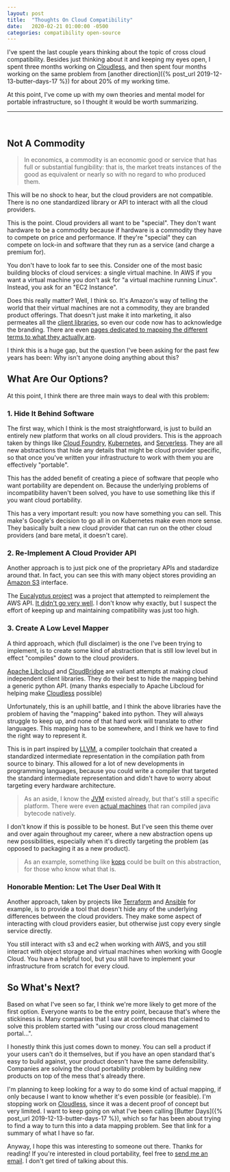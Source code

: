 ```yaml
---
layout: post
title:  "Thoughts On Cloud Compatibility"
date:   2020-02-21 01:00:00 -0500
categories: compatibility open-source
---
```

I've spent the last couple years thinking about the topic of cross cloud
compatibility.  Besides just thinking about it and keeping my eyes open, I spent
three months working on [Cloudless](https://getcloudless.com/), and then spent
four months working on the same problem from [another direction]({% post_url
2019-12-13-butter-days-17 %}) for about 20% of my working time.

At this point, I've come up with my own theories and mental model for portable
infrastructure, so I thought it would be worth summarizing.

<hr>
<br>

## Not A Commodity

> In economics, a commodity is an economic good or service that has full or
> substantial fungibility: that is, the market treats instances of the good as
> equivalent or nearly so with no regard to who produced them.

This will be no shock to hear, but the cloud providers are not compatible.
There is no one standardized library or API to interact with all the cloud
providers.

This is the point.  Cloud providers all want to be "special".  They don't want
hardware to be a commodity because if hardware is a commodity they have to
compete on price and performance.  If they're "special" they can compete on
lock-in and software that they run as a service (and charge a premium for).

You don't have to look far to see this.  Consider one of the most basic building
blocks of cloud services: a single virtual machine.  In AWS if you want a
virtual machine you don't ask for "a virtual machine running Linux".  Instead,
you ask for an "EC2 Instance".

Does this really matter?  Well, I think so.  It's Amazon's way of telling the
world that their virtual machines are not a commodity, they are branded product
offerings.  That doesn't just make it into marketing, it also permeates all the
[client
libraries](https://boto3.amazonaws.com/v1/documentation/api/latest/reference/services/ec2.html),
so even our code now has to acknowledge the branding.  There are even [pages
dedicated to mapping the different
terms to what they actually are](https://cloud.google.com/docs/compare/aws).

I think this is a huge gap, but the question I've been asking for the past few
years has been: Why isn't anyone doing anything about this?

## What Are Our Options?

At this point, I think there are three main ways to deal with this problem:

### 1. Hide It Behind Software

The first way, which I think is the most straightforward, is just to build an
entirely new platform that works on all cloud providers.  This is the approach
taken by things like [Cloud Foundry](https://www.cloudfoundry.org/),
[Kubernetes](https://kubernetes.io/), and [Serverless](https://serverless.com/).
They are all new abstractions that hide any details that might be cloud provider
specific, so that once you've written your infrastructure to work with them you
are effectively "portable".

This has the added benefit of creating a piece of software that people who want
portability are dependent on.  Because the underlying problems of
incompatibility haven't been solved, you have to use something like this if you
want cloud portability.

This has a very important result: you now have something you can sell.  This
make's Google's decision to go all in on Kubernetes make even more sense.  They
basically built a new cloud provider that can run on the other cloud providers
(and bare metal, it doesn't care).

### 2. Re-Implement A Cloud Provider API

Another approach is to just pick one of the proprietary APIs and stadardize
around that.  In fact, you can see this with many object stores providing an
[Amazon S3](https://docs.ceph.com/docs/mimic/radosgw/s3/) interface.

The [Eucalyptus
project](https://en.wikipedia.org/wiki/Eucalyptus_%28software%29) was a project
that attempted to reimplement the AWS API.  [It didn't go very
well](https://en.wikipedia.org/wiki/Eucalyptus_%28software%29#History).  I don't
know why exactly, but I suspect the effort of keeping up and maintaining
compatibility was just too high.

### 3. Create A Low Level Mapper

A third approach, which (full disclaimer) is the one I've been trying to
implement, is to create some kind of abstraction that is still low level but in
effect "compiles" down to the cloud providers.

[Apache Libcloud](https://libcloud.readthedocs.io/en/latest/index.html) and
[CloudBridge](https://github.com/CloudVE/cloudbridge) are valiant attempts at
making cloud independent client libraries.  They do their best to hide the
mapping behind a generic python API.  (many thanks especially to Apache Libcloud
for helping make [Cloudless](https://getcloudless.com/) possible)

Unfortunately, this is an uphill battle, and I think the above libraries have
the problem of having the "mapping" baked into python.  They will always
struggle to keep up, and none of that hard work will translate to other
languages.  This mapping has to be somewhere, and I think we have to find the
right way to represent it.

This is in part inspired by [LLVM](https://llvm.org/), a compiler toolchain that
created a standardized intermediate representation in the compilation path from
source to binary.  This allowed for a lot of new developments in programming
languages, because you could write a compiler that targeted the standard
intermediate representation and didn't have to worry about targeting every
hardware architecture.

> As an aside, I know the
> [JVM](https://en.wikipedia.org/wiki/Java_virtual_machine) existed already, but
> that's still a specific platform.  There were even [actual
> machines](https://en.wikipedia.org/wiki/Java_processor) that ran compiled java
> bytecode natively.

I don't know if this is possible to be honest.  But I've seen this theme over
and over again throughout my career, where a new abstraction opens up new
possibilities, especially when it's directly targeting the problem (as opposed
to packaging it as a new product).

> As an example, something like [kops](https://github.com/kubernetes/kops) could
> be built on this abstraction, for those who know what that is.

### Honorable Mention: Let The User Deal With It

Another approach, taken by projects like [Terraform](https://www.terraform.io/)
and [Ansible](https://docs.ansible.com/ansible/latest/modules/ec2_module.html)
for example, is to provide a tool that doesn't hide any of the underlying
differences between the cloud providers.  They make some aspect of interacting
with cloud providers easier, but otherwise just copy every single service
directly.

You still interact with s3 and ec2 when working with AWS, and you still interact
with object storage and virtual machines when working with Google Cloud.  You
have a helpful tool, but you still have to implement your infrastructure from
scratch for every cloud.

## So What's Next?

Based on what I've seen so far, I think we're more likely to get more of the
first option.  Everyone wants to be the entry point, because that's where the
stickiness is.  Many companies that I saw at conferences that claimed to solve
this problem started with "using our cross cloud management portal...".

I honestly think this just comes down to money.  You can sell a product if your
users can't do it themselves, but if you have an open standard that's easy to
build against, your product doesn't have the same defensibility.  Companies are
solving the cloud portability problem by building new products on top of the
mess that's already there.

I'm planning to keep looking for a way to do some kind of actual mapping, if
only because I want to know whether it's even possible (or feasible).  I'm
stopping work on [Cloudless](https://getcloudless.com/), since it was a decent
proof of concept but very limited.  I want to keep going on what I've been
calling [Butter Days]({% post_url 2019-12-13-butter-days-17 %}), which so far
has been about trying to find a way to turn this into a data mapping problem.
See that link for a summary of what I have so far.

Anyway, I hope this was interesting to someone out there.  Thanks for reading!
If you're interested in cloud portability, feel free to [send me an
email](mailto:cloudcompatibilityblogpost@shaunverch.com).  I don't get tired of
talking about this.
